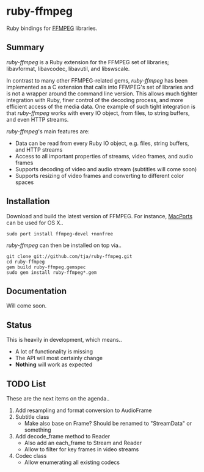 ruby-ffmpeg
===========
Ruby bindings for [FFMPEG](http://ffmpeg.org) libraries.

Summary
-------
*ruby-ffmpeg* is a Ruby extension for the FFMPEG set of libraries; libavformat, libavcodec, libavutil, and libswscale.

In contrast to many other FFMPEG-related gems, *ruby-ffmpeg* has been implemented as a C extension that calls into FFMPEG's set of libraries and is not a wrapper around the command line version. This allows much tighter integration with Ruby, finer control of the decoding process, and more efficient access of the media data. One example of such tight integration is that *ruby-ffmpeg* works with every IO object, from files, to string buffers, and even HTTP streams.

*ruby-ffmpeg*'s main features are:

* Data can be read from every Ruby IO object, e.g. files, string buffers, and HTTP streams
* Access to all important properties of streams, video frames, and audio frames
* Supports decoding of video and audio stream (subtitles will come soon)
* Supports resizing of video frames and converting to different color spaces

Installation
------------
Download and build the latest version of FFMPEG. For instance, [MacPorts](http://www.macports.org/) can be used for OS X..

    sudo port install ffmpeg-devel +nonfree

*ruby-ffmpeg* can then be installed on top via..

    git clone git://github.com/tja/ruby-ffmpeg.git
	cd ruby-ffmpeg
    gem build ruby-ffmpeg.gemspec
    sudo gem install ruby-ffmpeg*.gem

Documentation
-------------
Will come soon.

Status
------
This is heavily in development, which means..

* A lot of functionality is missing
* The API will most certainly change
* __Nothing__ will work as expected

TODO List
---------
These are the next items on the agenda..

1. Add resampling and format conversion to AudioFrame
2. Subtitle class
   * Make also base on Frame? Should be renamed to "StreamData" or something
3. Add decode_frame method to Reader
   * Also add an each_frame to Stream and Reader
   * Allow to filter for key frames in video streams
4. Codec class
   * Allow enumerating all existing codecs
